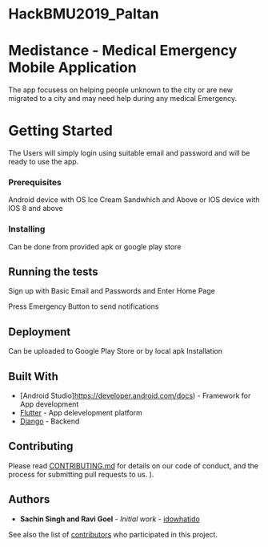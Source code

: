 # HackBMU2019_Paltan

# Medistance - Medical Emergency Mobile Application
The app focusess on helping people unknown to the city or are new migrated to a city and may need help during any medical Emergency.

# Getting Started
The Users will simply login using suitable email and password and will be ready to use the app.

### Prerequisites
Android device with OS Ice Cream Sandwhich and Above or IOS device with IOS 8 and above

### Installing
Can be done from provided apk or google play store

## Running the tests

Sign up with Basic Email and Passwords and Enter Home Page

Press Emergency Button to send notifications

## Deployment

Can be uploaded to Google Play Store or by local apk Installation

## Built With

* [Android Studio]https://developer.android.com/docs) - Framework for App development
* [Flutter](https://flutter.dev/docs) - App delevelopment platform
* [Django](https://docs.djangoproject.com/en/2.1/) - Backend

## Contributing

Please read [CONTRIBUTING.md](https://github.com/HackBMU/HackBMU2019_Paltan) for details on our code of conduct, and the process for submitting pull requests to us.
). 

## Authors

* **Sachin Singh and Ravi Goel** - *Initial work* - [idowhatido](https://github.com/idowhatido)

See also the list of [contributors](https://github.com/your/project/contributors) who participated in this project.







